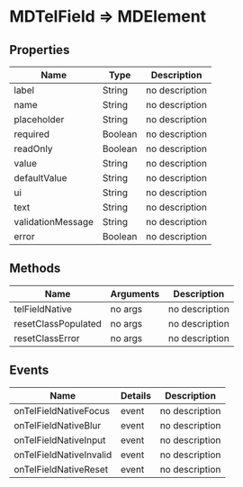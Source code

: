 # MDTelField => MDElement

## Properties
Name | Type | Description
--- | --- | ---
label | String | no description
name | String | no description
placeholder | String | no description
required | Boolean | no description
readOnly | Boolean | no description
value | String | no description
defaultValue | String | no description
ui | String | no description
text | String | no description
validationMessage | String | no description
error | Boolean | no description

## Methods
Name | Arguments | Description
--- | --- | ---
telFieldNative | no args | no description
resetClassPopulated | no args | no description
resetClassError | no args | no description

## Events
Name | Details | Description
--- | --- | ---
onTelFieldNativeFocus | event | no description
onTelFieldNativeBlur | event | no description
onTelFieldNativeInput | event | no description
onTelFieldNativeInvalid | event | no description
onTelFieldNativeReset | event | no description

